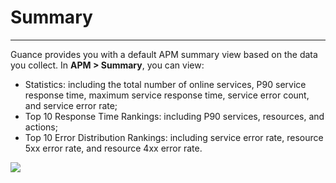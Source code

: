 # Summary
---

Guance provides you with a default APM summary view based on the data you collect. In **APM > Summary**, you can view:

- Statistics: including the total number of online services, P90 service response time, maximum service response time, service error count, and service error rate;
- Top 10 Response Time Rankings: including P90 services, resources, and actions;
- Top 10 Error Distribution Rankings: including service error rate, resource 5xx error rate, and resource 4xx error rate.

![](img/1.apm_4.png)